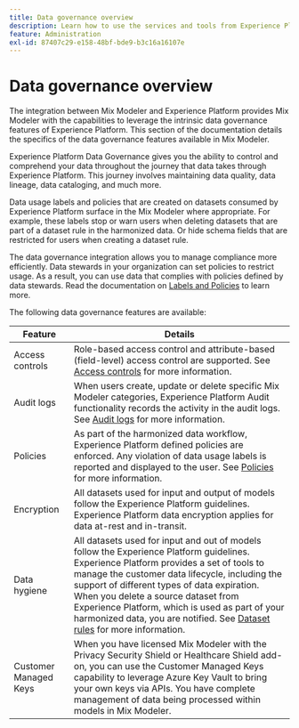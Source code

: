 ```yaml
---
title: Data governance overview
description: Learn how to use the services and tools from Experience Platform that allow you to control your collected experience data. So, you comply with your business practices, legal obligations, and development process.
feature: Administration
exl-id: 87407c29-e158-48bf-bde9-b3c16a16107e
---
```

# Data governance overview

The integration between Mix Modeler and Experience Platform provides Mix Modeler with the capabilities to leverage the intrinsic data governance features of Experience Platform. This section of the documentation details the specifics of the data governance features available in Mix Modeler.

Experience Platform Data Governance gives you the ability to control and comprehend your data throughout the journey that data takes through Experience Platform. This journey involves maintaining data quality, data lineage, data cataloging, and much more.

Data usage labels and policies that are created on datasets consumed by Experience Platform surface in the Mix Modeler where appropriate. For example, these labels stop or warn users when deleting datasets that are part of a dataset rule in the harmonized data. Or hide schema fields that are restricted for users when creating a dataset rule.

The data governance integration allows you to manage compliance more efficiently. Data stewards in your organization can set policies to restrict usage. As a result, you can use data that complies with policies defined by data stewards. Read the documentation on [Labels and Policies](https://experienceleague.adobe.com/en/docs/analytics-platform/using/cja-dataviews/data-governance) to learn more.

The following data governance features are available:

| Feature | Details |
|---|---|
| Access controls | Role-based access control and attribute-based (field-level) access control are supported. See [Access controls](access-controls.md) for more information. |
| Audit logs | When users create, update or delete specific Mix Modeler categories, Experience Platform Audit functionality records the activity in the audit logs. See [Audit logs](audit-logs.md) for more information. |
| Policies | As part of the harmonized data workflow, Experience Platform defined policies are enforced. Any violation of data usage labels is reported and displayed to the user. See [Policies](policies.md) for more information. |
| Encryption | All datasets used for input and output of models follow the Experience Platform guidelines. Experience Platform data encryption applies for data at-rest and in-transit. |
| Data hygiene | All datasets used for input and out of models follow the Experience Platform guidelines. Experience Platform provides a set of tools to manage the customer data lifecycle, including the support of different types of data expiration. When you delete a source dataset from Experience Platform, which is used as part of your harmonized data, you are notified. See [Dataset rules](/help/harmonize-data/dataset-rules.md) for more information. |
| Customer Managed Keys | When you have licensed Mix Modeler with the Privacy Security Shield or Healthcare Shield add-on, you can use the Customer Managed Keys capability to leverage Azure Key Vault to bring your own keys via APIs. You have complete management of data being processed within models in Mix Modeler. |
